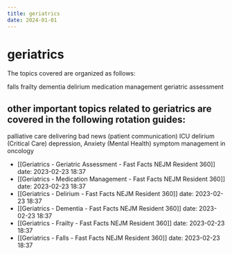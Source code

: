 ```yaml
---
title: geriatrics
date: 2024-01-01
---
```

# geriatrics
The topics covered are organized as follows:

falls
frailty
dementia
delirium
medication management
geriatric assessment

## other important topics related to geriatrics are covered in the following rotation guides:

palliative care
delivering bad news (patient communication)
ICU delirium (Critical Care)
depression, Anxiety (Mental Health)
symptom management in oncology
- [[Geriatrics - Geriatric Assessment - Fast Facts  NEJM Resident 360]] date: 2023-02-23 18:37
- [[Geriatrics - Medication Management - Fast Facts  NEJM Resident 360]] date: 2023-02-23 18:37
- [[Geriatrics - Delirium - Fast Facts  NEJM Resident 360]] date: 2023-02-23 18:37
- [[Geriatrics - Dementia - Fast Facts  NEJM Resident 360]] date: 2023-02-23 18:37
- [[Geriatrics - Frailty - Fast Facts  NEJM Resident 360]] date: 2023-02-23 18:37
- [[Geriatrics - Falls - Fast Facts  NEJM Resident 360]] date: 2023-02-23 18:37
